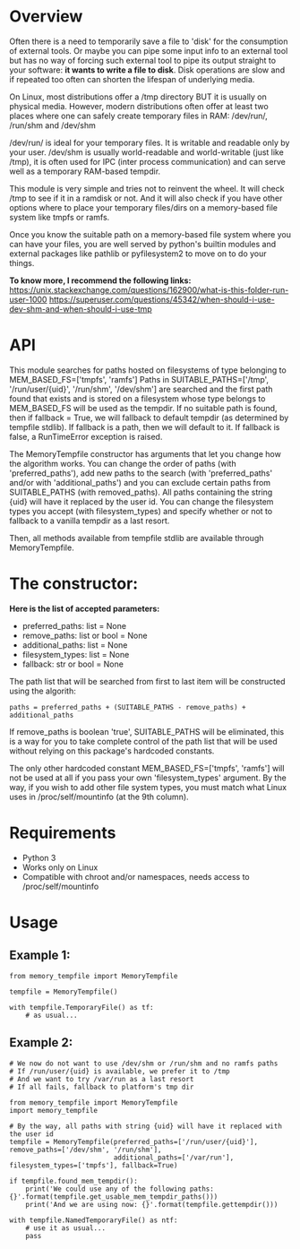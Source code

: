 # Overview

Often there is a need to temporarily save a file to 'disk' for the consumption of external tools. Or maybe you can pipe some input info to an external tool
but has no way of forcing such external tool to pipe its output straight to your software: **it wants to write a file to disk**.
Disk operations are slow and if repeated too often can shorten the lifespan of underlying media.

On Linux, most distributions offer a /tmp directory BUT it is usually on physical media. However, modern distributions often offer at least two
places where one can safely create temporary files in RAM: /dev/run/<uid>, /run/shm and /dev/shm

/dev/run/<uid> is ideal for your temporary files. It is writable and readable only by your user.
/dev/shm is usually world-readable and world-writable (just like /tmp), it is often used for IPC (inter process communication) and can serve well as a temporary RAM-based tempdir.

This module is very simple and tries not to reinvent the wheel. It will check /tmp to see if it in a ramdisk or not. And it will also check
if you have other options where to place your temporary files/dirs on a memory-based file system like tmpfs or ramfs.

Once you know the suitable path on a memory-based file system where you can have your files, you are well served by python's builtin modules and external packages like pathlib
or pyfilesystem2 to move on to do your things.

**To know more, I recommend the following links:**
https://unix.stackexchange.com/questions/162900/what-is-this-folder-run-user-1000
https://superuser.com/questions/45342/when-should-i-use-dev-shm-and-when-should-i-use-tmp


# API
This module searches for paths hosted on filesystems of type belonging to MEM_BASED_FS=['tmpfs', 'ramfs']
Paths in SUITABLE_PATHS=['/tmp', '/run/user/{uid}', '/run/shm', '/dev/shm'] are searched and the first path found that exists and is stored on a filesystem whose type belongs to MEM_BASED_FS will be used as the tempdir.
If no suitable path is found, then if fallback = True, we will fallback to default tempdir (as determined by tempfile stdlib). If fallback is a path, then we will default to it.
If fallback is false, a RunTimeError exception is raised.

The MemoryTempfile constructor has arguments that let you change how the algorithm works.
You can change the order of paths (with 'preferred_paths'), add new paths to the search (with 'preferred_paths' and/or with 'additional_paths') and you can exclude certain paths from SUITABLE_PATHS (with removed_paths). All paths containing the string {uid} will have it replaced by the user id.
You can change the filesystem types you accept (with filesystem_types) and specify whether or not to fallback to a vanilla tempdir as a last resort.

Then, all methods available from tempfile stdlib are available through MemoryTempfile.

# The constructor:

**Here is the list of accepted parameters:**
- preferred_paths: list = None
- remove_paths: list or bool = None
- additional_paths: list = None
- filesystem_types: list = None
- fallback: str or bool = None

The path list that will be searched from first to last item will be constructed using the algorith:

    paths = preferred_paths + (SUITABLE_PATHS - remove_paths) + additional_paths

If remove_paths is boolean 'true', SUITABLE_PATHS will be eliminated, this is a way for you to take complete control of the path list
that will be used without relying on this package's hardcoded constants.

The only other hardcoded constant MEM_BASED_FS=['tmpfs', 'ramfs'] will not be used at all if you pass your own 'filesystem_types' argument.
By the way, if you wish to add other file system types, you must match what Linux uses in /proc/self/mountinfo (at the 9th column).

# Requirements

- Python 3
- Works only on Linux
- Compatible with chroot and/or namespaces, needs access to /proc/self/mountinfo

# Usage

## Example 1:

    from memory_tempfile import MemoryTempfile
    
    tempfile = MemoryTempfile()
    
    with tempfile.TemporaryFile() as tf:
        # as usual...
        
## Example 2:

    # We now do not want to use /dev/shm or /run/shm and no ramfs paths
    # If /run/user/{uid} is available, we prefer it to /tmp
    # And we want to try /var/run as a last resort
    # If all fails, fallback to platform's tmp dir
    
    from memory_tempfile import MemoryTempfile
    import memory_tempfile

    # By the way, all paths with string {uid} will have it replaced with the user id
    tempfile = MemoryTempfile(preferred_paths=['/run/user/{uid}'], remove_paths=['/dev/shm', '/run/shm'],
                              additional_paths=['/var/run'], filesystem_types=['tmpfs'], fallback=True)
    
    if tempfile.found_mem_tempdir():
        print('We could use any of the following paths: {}'.format(tempfile.get_usable_mem_tempdir_paths()))
        print('And we are using now: {}'.format(tempfile.gettempdir()))
    
    with tempfile.NamedTemporaryFile() as ntf:
        # use it as usual...
        pass
